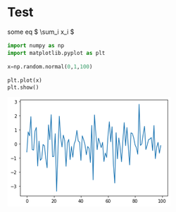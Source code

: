 # Test

some eq
$ \sum_i x_i $



```python
import numpy as np
import matplotlib.pyplot as plt
```


```python
x=np.random.normal(0,1,100)
```


```python
plt.plot(x)
plt.show()
```


    
![png](/images/output_3_0.png)
    



```python

```
